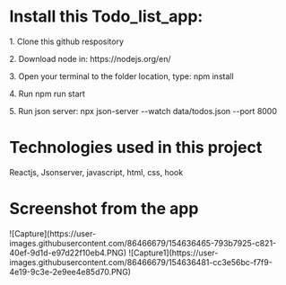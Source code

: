 <h1>Install this Todo_list_app:</h1>
<p>1. Clone this github respository</p>
<p>2. Download node in: https://nodejs.org/en/</p>
<p>3. Open your terminal to the folder location, type: npm install</p>
<p>4. Run npm run start</p>
<p>5. Run json server: npx json-server --watch data/todos.json --port 8000</p>
<h1>Technologies used in this project</h1>
<p>Reactjs, Jsonserver, javascript, html, css, hook</p>
<h1>Screenshot from the app</h1>
![Capture](https://user-images.githubusercontent.com/86466679/154636465-793b7925-c821-40ef-9d1d-e97d22f10eb4.PNG)
![Capture1](https://user-images.githubusercontent.com/86466679/154636481-cc3e56bc-f7f9-4e19-9c3e-2e9ee4e85d70.PNG)

